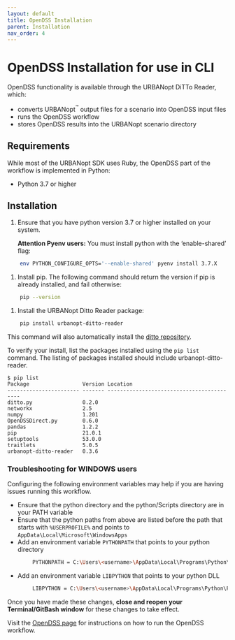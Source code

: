```yaml
---
layout: default
title: OpenDSS Installation
parent: Installation
nav_order: 4
---
```


# OpenDSS Installation for use in CLI

OpenDSS functionality is available through the URBANopt DiTTo Reader, which:

- converts URBANopt<sup>&trade;</sup> output files for a scenario into OpenDSS input files
- runs the OpenDSS workflow
- stores OpenDSS results into the URBANopt scenario directory

## Requirements

While most of the URBANopt SDK uses Ruby, the OpenDSS part of the workflow is implemented in Python:

- Python 3.7 or higher

## Installation

1. Ensure that you have python version 3.7 or higher installed on your system.

	**Attention Pyenv users:** You must install python with the ‘enable-shared’ flag:
```bash
	env PYTHON_CONFIGURE_OPTS='--enable-shared' pyenv install 3.7.X
```

1. Install pip.  The following command should return the version if pip is already installed, and fail otherwise:
```bash
	pip --version
```

1. Install the URBANopt Ditto Reader package:
```bash
	pip install urbanopt-ditto-reader
```

This command will also automatically install the [ditto repository](https://github.com/NREL/ditto).

To verify your install, list the packages installed using the ```pip list``` command. The listing of packages installed should include urbanopt-ditto-reader.

```
$ pip list
Package                 Version Location
----------------------- ------- ------------------------------------------
ditto.py				0.2.0
networkx            	2.5
numpy               	1.201
OpenDSSDirect.py    	0.6.0
pandas              	1.2.2
pip                 	21.0.1
setuptools          	53.0.0
traitlets           	5.0.5
urbanopt-ditto-reader 	0.3.6
```

### Troubleshooting for WINDOWS users

Configuring the following environment variables may help if you are having issues running this workflow.
- Ensure that the python directory and the python/Scripts directory are in your PATH variable
- Ensure that the python paths from above are listed before the path that starts with `%USERPROFILE%` and points to `AppData\Local\Microsoft\WindowsApps`
- Add an environment variable `PYTHONPATH` that points to your python directory
```bash
		PYTHONPATH = C:\Users\<username>\AppData\Local\Programs\Python\Python37
```
- Add an environment variable `LIBPYTHON` that points to your python DLL
```bash
		LIBPYTHON = C:\Users\<username>\AppData\Local\Programs\Python\Python37\python37.dll
```

Once you have made these changes, **close and reopen your Terminal/GitBash window** for these changes to take effect.

Visit the [OpenDSS page](../opendss/opendss.md#usage) for instructions on how to run the OpenDSS workflow.
